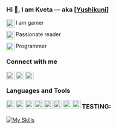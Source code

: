 ### Hi 👋, I am Kveta — aka [<a href="https://husakova-kvetuse.herokuapp.com" alt="porfolio">Yushikuni</a>]

I am gamer 
<img align="left" alt="Yushikuni | Controller" width="22px" src="https://img.icons8.com/external-flaticons-lineal-color-flat-icons/256/external-gamer-game-development-flaticons-lineal-color-flat-icons-4.png"/>

Passionate reader 
<img align="left" alt="Yushikuni | Books" width="22px" src="https://img.icons8.com/emoji/256/books-emoji.png"/>

Programmer 
<img align="left" alt="Yushikuni | JuniorProgrammer" width="22px" src="https://user-images.githubusercontent.com/42646031/234265305-edc9ab37-e0dc-4a35-9d65-5877a81dbada.png"/>

### Connect with me

[<img align="left" alt="Yushikuni.com" width="22px" src="https://img.icons8.com/color/256/domain.png" />](https://husakova-kvetuse.herokuapp.com/)
<!-- [<img align="left" alt="Yushikuni | Twitter" width="22px" src="https://cdn.jsdelivr.net/npm/simple-icons@v3/icons/twitter.svg" />](http://twitter.com/KvetuseHusakov) -->
<!-- [<img align="left" alt="Yushikuni | Twitch" width="22px" src="https://cdn.jsdelivr.net/npm/simple-icons@v3/icons/twitch.svg" />](https://www.twitch.tv/nikdo_necte_muj_nick) -->
[<img align="left" alt="Yushikuni | LinkedIn" width="22px" src="https://img.icons8.com/fluency/256/linkedin.png" />](https://www.linkedin.com/in/kvetuse-husakova)
[<img align="left" alt="Yushikuni | Instagram" width="22px" src="https://img.icons8.com/color/256/instagram-new--v1.png" />](https://www.instagram.com/kvetuse_husakova/)
<!-- [<img align="left" alt="Yushikuni | Email" width="22px" src="https://external-content.duckduckgo.com/iu/?u=http%3A%2F%2Fcdn.onlinewebfonts.com%2Fsvg%2Fimg_262951.png&f=1&nofb=1" />](mailto:huskvenimrah@gmail.com) -->

<br/>

### Languages and Tools
<img align="left" alt="Yushikuni | VS" width="22px" src="https://img.icons8.com/fluency/256/visual-studio.png"/>
<!-- <img align="left" alt="Yushikuni | VS Code" width="22px" src="https://img.icons8.com/carbon-copy/48/000000/visual-studio-code-2019.png"/-->
<img align="left" alt="Yushikuni | Unity 3D" width="22px" src="https://img.icons8.com/color/256/unity.png"/>
<img align="left" alt="Yushikuni | Unreal engine 4" width="22px" src="https://img.icons8.com/nolan/256/unreal-engine.png"/>
<img align="left" alt="Yushikuni | GIT" width="22px" src="https://img.icons8.com/color/256/git.png"/>
<img align="left" alt="Yushikuni | HTML" width="22px" src="https://img.icons8.com/color/256/html-5--v1.png"/>
<img align="left" alt="Yushikuni | CSS3" width="22px" src="https://img.icons8.com/color/256/css3.png"/>
<img align="left" alt="Yushikuni | JavaScript" width="22px" src="https://img.icons8.com/color/256/javascript--v1.png"/>
<img align="left" alt="Yushikuni | ReactJS" width="22px" src="[https://img.icons8.com/?size=512&id=8g6WJkjf0vaP&format=png](https://github.com/Pedro-Murilo/icons-for-readme/blob/main/.github/react-icon.svg)"/>
<!-- img align="left" alt="Yushikuni | PHP" width="22px" src="https://img.icons8.com/ios/50/000000/php.png"/-->

### TESTING: 


[![My Skills](https://skills.thijs.gg/icons?i=java,kotlin,nodejs,figma&theme=dark)](https://skills.thijs.gg)

